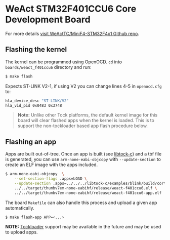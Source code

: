 WeAct STM32F401CCU6 Core Development Board
======================================================

For more details [visit WeActTC/MiniF4-STM32F4x1
Github repo](https://github.com/WeActTC/MiniF4-STM32F4x1).

## Flashing the kernel

The kernel can be programmed using OpenOCD. `cd` into `boards/weact_f401ccu6`
directory and run:

```bash
$ make flash
```

Expects ST-LINK V2-1, if using V2 you can change lines 4-5 in
`openocd.cfg` to:

```bash
hla_device_desc "ST-LINK/V2"
hla_vid_pid 0x0483 0x3748
```

> **Note:** Unlike other Tock platforms, the default kernel image for this
> board will clear flashed apps when the kernel is loaded. This is to support
> the non-tockloader based app flash procedure below.

## Flashing an app

Apps are built out-of-tree. Once an app is built
(see [libtock-c](https://github.com/tock/libtock-c)) and a tbf file is generated,
you can use `arm-none-eabi-objcopy` with `--update-section` to create an
ELF image with the apps included.

```bash
$ arm-none-eabi-objcopy  \
    --set-section-flags .apps=LOAD \
    --update-section .apps=../../../libtock-c/examples/blink/build/cortex-m4/cortex-m4.tbf \
    ../../target/thumbv7em-none-eabihf/release/weact-f401ccu6.elf \
    ../../target/thumbv7em-none-eabihf/release/weact-f401ccu6-app.elf
```

The board `Makefile` can also handle this process and upload a given app automatically.

```bash
$ make flash-app APP=<...>
```


**NOTE:** [Tockloader](https://github.com/tock/tockloader) support may be available in the future and may be used to upload apps.
